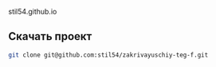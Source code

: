 stil54.github.io

## Скачать проект

```bash
git clone git@github.com:stil54/zakrivayuschiy-teg-f.git
```
